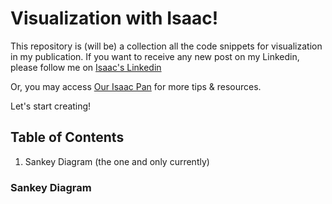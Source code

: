 # Visualization with Isaac!

This repository is (will be) a collection all the code snippets for visualization in my publication. If you want to receive any new post on my Linkedin, please follow me on [Isaac's Linkedin](https://www.linkedin.com/in/isaacpan/)

Or, you may access [Our Isaac Pan](https://www.ourisaacpan.com/) for more tips & resources.

Let's start creating!

## Table of Contents
1. Sankey Diagram (the one and only currently)


### Sankey Diagram

